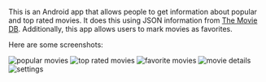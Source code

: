 This is an Android app that allows people to get information about popular and
top rated movies. It does this using JSON information from [The Movie DB][tmdb].
Additionally, this app allows users to mark movies as favorites.

Here are some screenshots:

![popular movies](https://jtmaher2.github.io/Movie-Info-App/screenshots/popular.png)
![top rated movies](https://jtmaher2.github.io/Movie-Info-App/screenshots/top_rated.png)
![favorite movies](https://jtmaher2.github.io/Movie-Info-App/screenshots/favorites.png)
![movie details](https://jtmaher2.github.io/Movie-Info-App/screenshots/details.png)
![settings](https://jtmaher2.github.io/Movie-Info-App/screenshots/settings.png)

[tmdb]: https://www.themoviedb.org/
